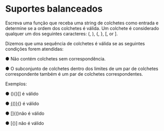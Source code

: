 # Suportes balanceados

Escreva uma função que receba uma string de colchetes como entrada e determine se a ordem dos colchetes é válida. Um colchete é considerado qualquer um dos seguintes caracteres: (, ), {, }, [, or ].

Dizemos que uma sequência de colchetes é válida se as seguintes condições forem atendidas:

● Não contém colchetes sem correspondência.

● O subconjunto de colchetes dentro dos limites de um par de colchetes correspondente também é um par de colchetes correspondentes.

Exemplos:

● (){}[] é válido

● [{()}](){} é válido

● []{()não é válido

● [{)] não é válido
